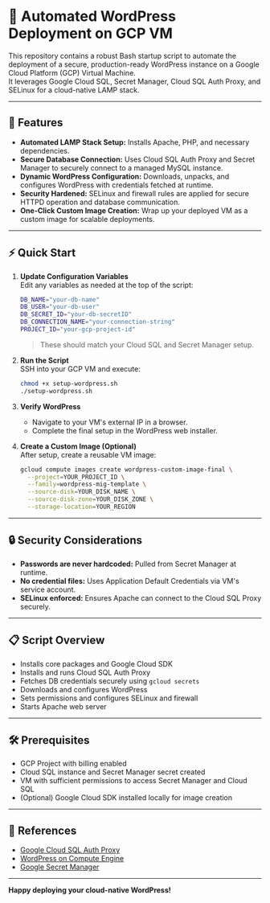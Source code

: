 # 🚀 Automated WordPress Deployment on GCP VM

This repository contains a robust Bash startup script to automate the deployment of a secure, production-ready WordPress instance on a Google Cloud Platform (GCP) Virtual Machine.  
It leverages Google Cloud SQL, Secret Manager, Cloud SQL Auth Proxy, and SELinux for a cloud-native LAMP stack.

---

## 📝 Features

- **Automated LAMP Stack Setup:** Installs Apache, PHP, and necessary dependencies.
- **Secure Database Connection:** Uses Cloud SQL Auth Proxy and Secret Manager to securely connect to a managed MySQL instance.
- **Dynamic WordPress Configuration:** Downloads, unpacks, and configures WordPress with credentials fetched at runtime.
- **Security Hardened:** SELinux and firewall rules are applied for secure HTTPD operation and database communication.
- **One-Click Custom Image Creation:** Wrap up your deployed VM as a custom image for scalable deployments.

---

## ⚡ Quick Start

1. **Update Configuration Variables**  
   Edit any variables as needed at the top of the script:
   ```bash
   DB_NAME="your-db-name"
   DB_USER="your-db-user"
   DB_SECRET_ID="your-db-secretID"
   DB_CONNECTION_NAME="your-connection-string"
   PROJECT_ID="your-gcp-project-id"
   ```
   > These should match your Cloud SQL and Secret Manager setup.

2. **Run the Script**  
   SSH into your GCP VM and execute:
   ```bash
   chmod +x setup-wordpress.sh
   ./setup-wordpress.sh
   ```

3. **Verify WordPress**  
   - Navigate to your VM's external IP in a browser.
   - Complete the final setup in the WordPress web installer.

4. **Create a Custom Image (Optional)**  
   After setup, create a reusable VM image:
   ```bash
   gcloud compute images create wordpress-custom-image-final \
     --project=YOUR_PROJECT_ID \
     --family=wordpress-mig-template \
     --source-disk=YOUR_DISK_NAME \
     --source-disk-zone=YOUR_DISK_ZONE \
     --storage-location=YOUR_REGION
   ```

---

## 🔒 Security Considerations

- **Passwords are never hardcoded:** Pulled from Secret Manager at runtime.
- **No credential files:** Uses Application Default Credentials via VM's service account.
- **SELinux enforced:** Ensures Apache can connect to the Cloud SQL Proxy securely.

---

## 📋 Script Overview

- Installs core packages and Google Cloud SDK
- Installs and runs Cloud SQL Auth Proxy
- Fetches DB credentials securely using `gcloud secrets`
- Downloads and configures WordPress
- Sets permissions and configures SELinux and firewall
- Starts Apache web server

---

## 🛠️ Prerequisites

- GCP Project with billing enabled
- Cloud SQL instance and Secret Manager secret created
- VM with sufficient permissions to access Secret Manager and Cloud SQL
- (Optional) Google Cloud SDK installed locally for image creation

---

## 🎯 References

- [Google Cloud SQL Auth Proxy](https://cloud.google.com/sql/docs/mysql/connect-auth-proxy)
- [WordPress on Compute Engine](https://cloud.google.com/compute/docs/tutorials/wordpress-deployment-manager)
- [Google Secret Manager](https://cloud.google.com/secret-manager)

---

**Happy deploying your cloud-native WordPress!**